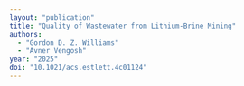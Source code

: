 ```yaml
---
layout: "publication"
title: "Quality of Wastewater from Lithium-Brine Mining"
authors:
  - "Gordon D. Z. Williams"
  - "Avner Vengosh"
year: "2025"
doi: "10.1021/acs.estlett.4c01124"
---
```


